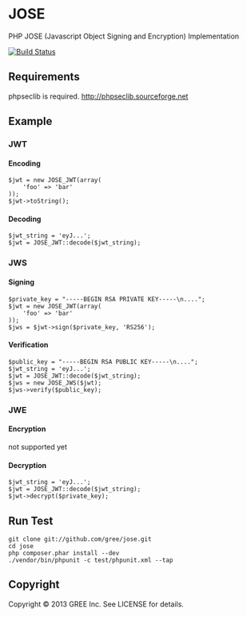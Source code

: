 # JOSE

PHP JOSE (Javascript Object Signing and Encryption) Implementation

[![Build Status](https://travis-ci.org/nov/jose-php.png?branch=master)](https://travis-ci.org/nov/jose-php)

## Requirements

phpseclib is required.
http://phpseclib.sourceforge.net

## Example

### JWT

#### Encoding

    $jwt = new JOSE_JWT(array(
        'foo' => 'bar'
    ));
    $jwt->toString();

#### Decoding

    $jwt_string = 'eyJ...';
    $jwt = JOSE_JWT::decode($jwt_string);

### JWS

#### Signing

    $private_key = "-----BEGIN RSA PRIVATE KEY-----\n....";
    $jwt = new JOSE_JWT(array(
        'foo' => 'bar'
    ));
    $jws = $jwt->sign($private_key, 'RS256');

#### Verification

    $public_key = "-----BEGIN RSA PUBLIC KEY-----\n....";
    $jwt_string = 'eyJ...';
    $jwt = JOSE_JWT::decode($jwt_string);
    $jws = new JOSE_JWS($jwt);
    $jws->verify($public_key);

### JWE

#### Encryption

not supported yet

#### Decryption

    $jwt_string = 'eyJ...';
    $jwt = JOSE_JWT::decode($jwt_string);
    $jwt->decrypt($private_key);

## Run Test

    git clone git://github.com/gree/jose.git
    cd jose
    php composer.phar install --dev
    ./vendor/bin/phpunit -c test/phpunit.xml --tap

## Copyright

Copyright &copy; 2013 GREE Inc. See LICENSE for details.